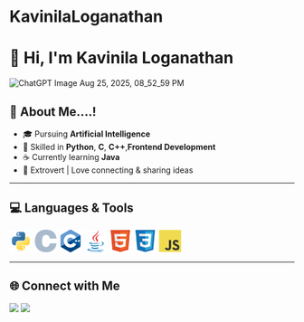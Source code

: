 # KavinilaLoganathan
# 👋 Hi, I'm Kavinila Loganathan

<img width="250" height="500" alt="ChatGPT Image Aug 25, 2025, 08_52_59 PM" src="https://github.com/user-attachments/assets/77525663-b852-4014-9680-6c8135785b01" />

## 🌟 About Me....!
- 🎓 Pursuing **Artificial Intelligence**  
- 🐍 Skilled in **Python**, **C**, **C++**,**Frontend Development**   
- ☕ Currently learning **Java**  
- 💬 Extrovert | Love connecting & sharing ideas  

---

## 💻 Languages & Tools  

<p align="left">  
  <img src="https://raw.githubusercontent.com/devicons/devicon/master/icons/python/python-original.svg" alt="python" width="40" height="40"/>  
  <img src="https://raw.githubusercontent.com/devicons/devicon/master/icons/c/c-original.svg" alt="c" width="40" height="40"/>  
  <img src="https://raw.githubusercontent.com/devicons/devicon/master/icons/cplusplus/cplusplus-original.svg" alt="cplusplus" width="40" height="40"/>  
  <img src="https://raw.githubusercontent.com/devicons/devicon/master/icons/java/java-original.svg" alt="java" width="40" height="40"/>  
  <img src="https://raw.githubusercontent.com/devicons/devicon/master/icons/html5/html5-original.svg" alt="html5" width="40" height="40"/>  
  <img src="https://raw.githubusercontent.com/devicons/devicon/master/icons/css3/css3-original.svg" alt="css3" width="40" height="40"/>  
  <img src="https://raw.githubusercontent.com/devicons/devicon/master/icons/javascript/javascript-original.svg" alt="javascript" width="40" height="40"/>  
</p>  

---

## 🌐 Connect with Me  

<p align="left">
  <a href="https://github.com/KavinilaLoganathan"><img src="https://img.shields.io/badge/GitHub-KavinilaLoganathan-black?style=for-the-badge&logo=github" /></a>
  <a href="mailto:kavinilaloganathan@gmail.com"><img src="https://img.shields.io/badge/Email-kavinilaloganathan%40gmail.com-red?style=for-the-badge&logo=gmail" /></a>
</p>


